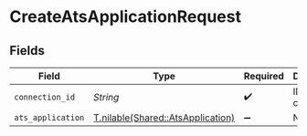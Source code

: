 # CreateAtsApplicationRequest


## Fields

| Field                                                                      | Type                                                                       | Required                                                                   | Description                                                                |
| -------------------------------------------------------------------------- | -------------------------------------------------------------------------- | -------------------------------------------------------------------------- | -------------------------------------------------------------------------- |
| `connection_id`                                                            | *String*                                                                   | :heavy_check_mark:                                                         | ID of the connection                                                       |
| `ats_application`                                                          | [T.nilable(Shared::AtsApplication)](../../models/shared/atsapplication.md) | :heavy_minus_sign:                                                         | N/A                                                                        |
